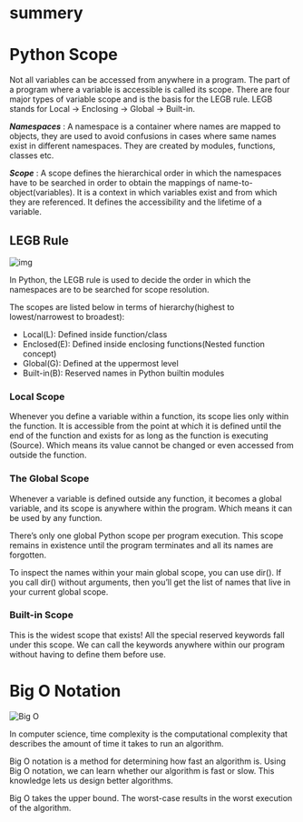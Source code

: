 # summery
# Python Scope

Not all variables can be accessed from anywhere in a program. The part of a program where a variable is accessible is called its scope. There are four major types of variable scope and is the basis for the LEGB rule. LEGB stands for Local -> Enclosing -> Global -> Built-in.

***Namespaces*** : A namespace is a container where names are mapped to objects, they are used to avoid confusions in cases where same names exist in different namespaces. They are created by modules, functions, classes etc.

***Scope*** : A scope defines the hierarchical order in which the namespaces have to be searched in order to obtain the mappings of name-to-object(variables). It is a context in which variables exist and from which they are referenced. It defines the accessibility and the lifetime of a variable.

## LEGB Rule

![img](https://res.cloudinary.com/dyd911kmh/image/upload/f_auto,q_auto:best/v1588956604/Scope_fbrzcw.png)

In Python, the LEGB rule is used to decide the order in which the namespaces are to be searched for scope resolution.

The scopes are listed below in terms of hierarchy(highest to lowest/narrowest to broadest):

* Local(L): Defined inside function/class
* Enclosed(E): Defined inside enclosing functions(Nested function concept)
* Global(G): Defined at the uppermost level
* Built-in(B): Reserved names in Python builtin modules

### Local Scope

Whenever you define a variable within a function, its scope lies only within the function. It is accessible from the point at which it is defined until the end of the function and exists for as long as the function is executing (Source). Which means its value cannot be changed or even accessed from outside the function.

### The Global Scope

Whenever a variable is defined outside any function, it becomes a global variable, and its scope is anywhere within the program. Which means it can be used by any function.

There’s only one global Python scope per program execution. This scope remains in existence until the program terminates and all its names are forgotten.

To inspect the names within your main global scope, you can use dir(). If you call dir() without arguments, then you’ll get the list of names that live in your current global scope.

### Built-in Scope

This is the widest scope that exists! All the special reserved keywords fall under this scope. We can call the keywords anywhere within our program without having to define them before use.

# Big O Notation

![Big O](https://encrypted-tbn0.gstatic.com/images?q=tbn%3AANd9GcSIQGtxnaaQWv1caPkTNrvu5Mqt3_uki74OvQ&usqp=CAU)

In computer science, time complexity is the computational complexity that describes the amount of time it takes to run an algorithm.

Big O notation is a method for determining how fast an algorithm is. Using Big O notation, we can learn whether our algorithm is fast or slow. This knowledge lets us design better algorithms.

Big O takes the upper bound. The worst-case results in the worst execution of the algorithm. 

